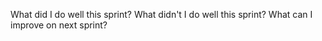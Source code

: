 What did I do well this sprint?
 What didn't I do well this sprint?
 What can I improve on next sprint?